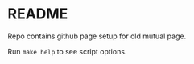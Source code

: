 # README
Repo contains github page setup for old mutual page.

Run `make help` to see script options.

